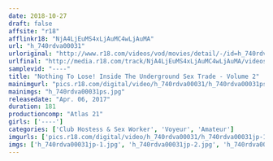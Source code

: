```yaml
---
date: 2018-10-27
draft: false
affsite: "r18"
afflinkr18: "NjA4LjEuMS4xLjAuMC4wLjAuMA"
url: "h_740rdva00031"
urloriginal: "http://www.r18.com/videos/vod/movies/detail/-/id=h_740rdva00031"
urlfinal: "http://media.r18.com/track/NjA4LjEuMS4xLjAuMC4wLjAuMA/videos/vod/movies/detail/-/id=h_740rdva00031"
samplevid: "----"
title: "Nothing To Lose! Inside The Underground Sex Trade - Volume 2"
mainimgurl: "pics.r18.com/digital/video/h_740rdva00031/h_740rdva00031ps.jpg"
mainimgs: "h_740rdva00031ps.jpg"
releasedate: "Apr. 06, 2017"
duration: 181
productioncomp: "Atlas 21"
girls: ['----']
categories: ['Club Hostess & Sex Worker', 'Voyeur', 'Amateur']
imgurls: ['pics.r18.com/digital/video/h_740rdva00031/h_740rdva00031jp-1.jpg', 'pics.r18.com/digital/video/h_740rdva00031/h_740rdva00031jp-2.jpg', 'pics.r18.com/digital/video/h_740rdva00031/h_740rdva00031jp-3.jpg', 'pics.r18.com/digital/video/h_740rdva00031/h_740rdva00031jp-4.jpg', 'pics.r18.com/digital/video/h_740rdva00031/h_740rdva00031jp-5.jpg', 'pics.r18.com/digital/video/h_740rdva00031/h_740rdva00031jp-6.jpg', 'pics.r18.com/digital/video/h_740rdva00031/h_740rdva00031jp-7.jpg', 'pics.r18.com/digital/video/h_740rdva00031/h_740rdva00031jp-8.jpg', 'pics.r18.com/digital/video/h_740rdva00031/h_740rdva00031jp-9.jpg', 'pics.r18.com/digital/video/h_740rdva00031/h_740rdva00031jp-10.jpg', 'pics.r18.com/digital/video/h_740rdva00031/h_740rdva00031jp-11.jpg', 'pics.r18.com/digital/video/h_740rdva00031/h_740rdva00031jp-12.jpg', 'pics.r18.com/digital/video/h_740rdva00031/h_740rdva00031jp-13.jpg', 'pics.r18.com/digital/video/h_740rdva00031/h_740rdva00031jp-14.jpg', 'pics.r18.com/digital/video/h_740rdva00031/h_740rdva00031jp-15.jpg', 'pics.r18.com/digital/video/h_740rdva00031/h_740rdva00031jp-16.jpg', 'pics.r18.com/digital/video/h_740rdva00031/h_740rdva00031jp-17.jpg', 'pics.r18.com/digital/video/h_740rdva00031/h_740rdva00031jp-18.jpg', 'pics.r18.com/digital/video/h_740rdva00031/h_740rdva00031jp-19.jpg', 'pics.r18.com/digital/video/h_740rdva00031/h_740rdva00031jp-20.jpg']
imgs: ['h_740rdva00031jp-1.jpg', 'h_740rdva00031jp-2.jpg', 'h_740rdva00031jp-3.jpg', 'h_740rdva00031jp-4.jpg', 'h_740rdva00031jp-5.jpg', 'h_740rdva00031jp-6.jpg', 'h_740rdva00031jp-7.jpg', 'h_740rdva00031jp-8.jpg', 'h_740rdva00031jp-9.jpg', 'h_740rdva00031jp-10.jpg', 'h_740rdva00031jp-11.jpg', 'h_740rdva00031jp-12.jpg', 'h_740rdva00031jp-13.jpg', 'h_740rdva00031jp-14.jpg', 'h_740rdva00031jp-15.jpg', 'h_740rdva00031jp-16.jpg', 'h_740rdva00031jp-17.jpg', 'h_740rdva00031jp-18.jpg', 'h_740rdva00031jp-19.jpg', 'h_740rdva00031jp-20.jpg']
---
```

